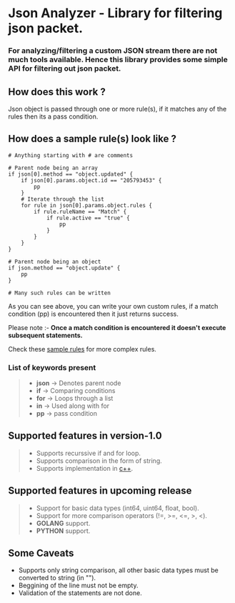 # Json Analyzer - Library for filtering json packet.

### For analyzing/filtering a custom JSON stream there are not much tools available. Hence this library provides some simple API for filtering out json packet.

## How does this work ?

Json object is passed through one or more rule(s), if it matches any of the rules then its a pass condition.

## How does a sample rule(s) look like ?
```
# Anything starting with # are comments

# Parent node being an array
if json[0].method == "object.updated" {
    if json[0].params.object.id == "205793453" {
        pp
    }
    # Iterate through the list
    for rule in json[0].params.object.rules {
        if rule.ruleName == "Match" {
            if rule.active == "true" {
                pp
            }
        }
    }
}

# Parent node being an object
if json.method == "object.update" {
	pp
}

# Many such rules can be written
```
    
As you can see above, you can write your own custom rules, if a match condition (pp) is encountered then it just returns success.

Please note :- __Once a match condition is encountered it doesn't execute subsequent statements.__

Check these [sample rules](https://github.com/ranjithum/Json-Analyzer/tree/master/sample-filter-rules) for more complex rules.

### List of keywords present 
> * **json**   -> Denotes parent node
> * **if**     -> Comparing conditions
> * **for**    -> Loops through a list
> * **in**     -> Used along with for
> * **pp**     -> pass condition

## Supported features in version-1.0
> * Supports recurssive if and for loop.
> * Supports comparison in the form of string.
> * Supports implementation in [c++](https://github.com/ranjithum/Json-Analyzer/tree/master/cpp).

## Supported features in upcoming release
> * Support for basic data types (int64, uint64, float, bool).
> * Support for more comparison operators (!=, >=, <=, >, <).
> * **GOLANG** support.
> * **PYTHON** support.

## Some Caveats
* Supports only string comparison, all other basic data types must be converted to string (in "").
* Beggining of the line must not be empty.
* Validation of the statements are not done.
